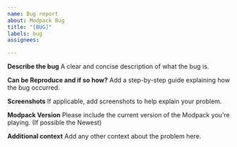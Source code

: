 ```yaml
---
name: Bug report
about: Modpack Bug
title: "[BUG]"
labels: bug
assignees:

---
```


**Describe the bug**
A clear and concise description of what the bug is.

**Can be Reproduce and if so how?**
Add a step-by-step guide explaining how the bug occurred.

**Screenshots**
If applicable, add screenshots to help explain your problem.

**Modpack Version**
Please include the current version of the Modpack you're playing.
(If possible the Newest)

**Additional context**
Add any other context about the problem here.
